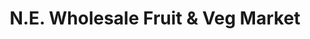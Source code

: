 ---
title: "N.E. Wholesale Fruit & Veg Market"
url: /gateshead/n-e-wholesale-fruit-und-veg-market/
shop: Großhandel
---